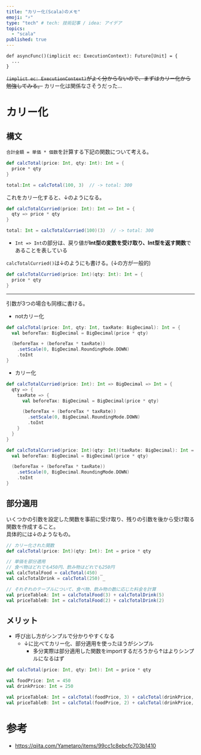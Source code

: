 ```yaml
---
title: "カリー化(Scala)のメモ"
emoji: "⚡"
type: "tech" # tech: 技術記事 / idea: アイデア
topics:
  - "scala"
published: true
---
```


```scala:
def asyncFunc()(implicit ec: ExecutionContext): Future[Unit] = {
  ...
}
```
~~`(implict ec: ExecutionContext)`がよく分からないので、まずはカリー化から勉強してみる。~~
カリー化は関係なさそうだった...

# カリー化
## 構文
`合計金額 = 単価 * 個数`を計算する下記の関数について考える。
```scala
def calcTotal(price: Int, qty: Int): Int = {
  price * qty
}

total:Int = calcTotal(100, 3)  // -> total: 300
```

これをカリー化すると、↓のようになる。
```scala
def calcTotalCurried(price: Int): Int => Int = {
  qty => price * qty
}

total: Int = calcTotalCurried(100)(3)  // -> total: 300
```
- `Int => Int`の部分は、戻り値が**Int型の変数を受け取り、Int型を返す関数**であることを表している

`calcTotalCurried()`は↓のようにも書ける。(↓の方が一般的)
```scala
def calcTotalCurried(price: Int)(qty: Int): Int = {
  price * qty
}
```

---

引数が3つの場合も同様に書ける。
- notカリー化
```scala
def calcTotal(price: Int, qty: Int, taxRate: BigDecimal): Int = {
  val beforeTax: BigDecimal = BigDecimal(price * qty)

  (beforeTax + (beforeTax * taxRate))
    .setScale(0, BigDecimal.RoundingMode.DOWN)
    .toInt
}
```

- カリー化
```scala
def calcTotalCurried(price: Int): Int => BigDecimal => Int = {
  qty => {
    taxRate => {
      val beforeTax: BigDecimal = BigDecimal(price * qty)

      (beforeTax + (beforeTax * taxRate))
        .setScale(0, BigDecimal.RoundingMode.DOWN)
        .toInt
    }
  }
}
```
```scala
def calcTotalCurried(price: Int)(qty: Int)(taxRate: BigDecimal): Int = {
  val beforeTax: BigDecimal = BigDecimal(price * qty)

  (beforeTax + (beforeTax * taxRate))
    .setScale(0, BigDecimal.RoundingMode.DOWN)
    .toInt
}
```

## 部分適用
いくつかの引数を設定した関数を事前に受け取り、残りの引数を後から受け取る関数を作成すること。  
具体的には↓のようなもの。
```scala
// カリー化された関数
def calcTotal(price: Int)(qty: Int): Int = price * qty

// 単価を部分適用
// 食べ物はどれでも450円、飲み物はどれでも250円
val calcTotalFood = calcTotal(450) _
val calcTotalDrink = calcTotal(250) _

// それぞれのテーブルについて、食べ物、飲み物の数に応じた料金を計算
val priceTableA: Int = calcTotalFood(3) + calcTotalDrink(5)
val priceTableB: Int = calcTotalFood(2) + calcTotalDrink(2)
```

## メリット
- 呼び出し方がシンプルで分かりやすくなる
  - ↓に比べてカリー化、部分適用を使ったほうがシンプル
    - 多分実際は部分適用した関数をimportするだろうから↑はよりシンプルになるはず
```scala
def calcTotal(price: Int, qty: Int): Int = price * qty

val foodPrice: Int = 450
val drinkPrice: Int = 250

val priceTableA: Int = calcTotal(foodPrice, 3) + calcTotal(drinkPrice, 5)
val priceTableB: Int = calcTotal(foodPrice, 2) + calcTotal(drinkPrice, 2)
```

# 参考
- https://qiita.com/Yametaro/items/99cc1c8ebcfc703b1410
